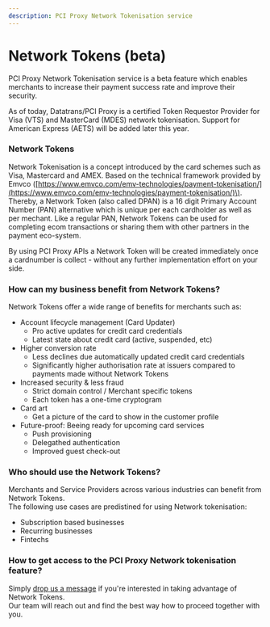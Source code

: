 ```yaml
---
description: PCI Proxy Network Tokenisation service
---
```


# Network Tokens \(beta\)

PCI Proxy Network Tokenisation service is a beta feature which enables merchants to increase their payment success rate and improve their security. 

As of today, Datatrans/PCI Proxy is a certified Token Requestor Provider for Visa \(VTS\) and MasterCard \(MDES\) network tokenisation. Support for American Express \(AETS\) will be added later this year. 

### **Network Tokens**

Network Tokenisation is a concept introduced by the card schemes such as Visa, Mastercard and AMEX. Based on the technical framework provided by Emvco \([https://www.emvco.com/emv-technologies/payment-tokenisation/](https://www.emvco.com/emv-technologies/payment-tokenisation/)\).  
Thereby, a Network Token \(also called DPAN\) is a 16 digit Primary Account Number \(PAN\) alternative which is unique per each cardholder as well as per mechant. Like a regular PAN, Network Tokens can be used for completing ecom transactions or sharing them with other partners in the payment eco-system. 

By using PCI Proxy APIs a Network Token will be created immediately once a cardnumber is collect - without any further implementation effort on your side. 

### How can my business benefit from Network Tokens? 

Network Tokens offer a wide range of benefits for merchants such as: 

* Account lifecycle management \(Card Updater\)
  * Pro active updates for credit card credentials
  * Latest state about credit card \(active, suspended, etc\)
* Higher conversion rate
  * Less declines due automatically updated credit card credentials
  * Significantly higher authorisation rate at issuers compared to payments made without Network Tokens
* Increased security & less fraud 
  * Strict domain control / Merchant specific tokens
  * Each token has a one-time cryptogram
* Card art
  * Get a picture of the card to show in the customer profile
* Future-proof: Beeing ready for upcoming card services 
  * Push provisioning
  * Delegathed authentication
  * Improved guest check-out

### Who should use the Network Tokens? 

Merchants and Service Providers across various industries can benefit from Network Tokens.   
The following use cases are predistined for using Network tokenisation:

* Subscription based businesses
* Recurring businesses
* Fintechs

### How to get access to the PCI Proxy Network tokenisation feature? 

Simply [drop us a message](https://www.pci-proxy.com/pci-proxy/contact/) if you're interested in taking advantage of Network Tokens.  
Our team will reach out and find the best way how to proceed together with you.   
  






